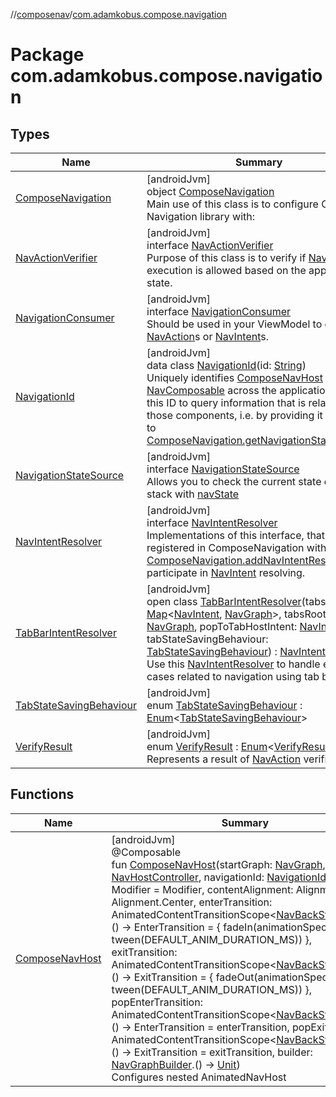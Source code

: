 //[composenav](../../index.md)/[com.adamkobus.compose.navigation](index.md)

# Package com.adamkobus.compose.navigation

## Types

| Name | Summary |
|---|---|
| [ComposeNavigation](-compose-navigation/index.md) | [androidJvm]<br>object [ComposeNavigation](-compose-navigation/index.md)<br>Main use of this class is to configure Compose Navigation library with: |
| [NavActionVerifier](-nav-action-verifier/index.md) | [androidJvm]<br>interface [NavActionVerifier](-nav-action-verifier/index.md)<br>Purpose of this class is to verify if [NavAction](../com.adamkobus.compose.navigation.action/-nav-action/index.md) execution is allowed based on the application state. |
| [NavigationConsumer](-navigation-consumer/index.md) | [androidJvm]<br>interface [NavigationConsumer](-navigation-consumer/index.md)<br>Should be used in your ViewModel to dispatch [NavAction](../com.adamkobus.compose.navigation.action/-nav-action/index.md)s or [NavIntent](../com.adamkobus.compose.navigation.intent/-nav-intent/index.md)s. |
| [NavigationId](-navigation-id/index.md) | [androidJvm]<br>data class [NavigationId](-navigation-id/index.md)(id: [String](https://kotlinlang.org/api/latest/jvm/stdlib/kotlin/-string/index.html))<br>Uniquely identifies [ComposeNavHost](-compose-nav-host.md) or [NavComposable](../com.adamkobus.compose.navigation.ui/-nav-composable.md) across the application. Use this ID to query information that is related to those components, i.e. by providing it as param to [ComposeNavigation.getNavigationStateSource](-compose-navigation/get-navigation-state-source.md). |
| [NavigationStateSource](-navigation-state-source/index.md) | [androidJvm]<br>interface [NavigationStateSource](-navigation-state-source/index.md)<br>Allows you to check the current state of back stack with [navState](-navigation-state-source/nav-state.md) |
| [NavIntentResolver](-nav-intent-resolver/index.md) | [androidJvm]<br>interface [NavIntentResolver](-nav-intent-resolver/index.md)<br>Implementations of this interface, that are registered in ComposeNavigation with [ComposeNavigation.addNavIntentResolvers](-compose-navigation/add-nav-intent-resolvers.md), participate in [NavIntent](../com.adamkobus.compose.navigation.intent/-nav-intent/index.md) resolving. |
| [TabBarIntentResolver](-tab-bar-intent-resolver/index.md) | [androidJvm]<br>open class [TabBarIntentResolver](-tab-bar-intent-resolver/index.md)(tabsMapping: [Map](https://kotlinlang.org/api/latest/jvm/stdlib/kotlin.collections/-map/index.html)&lt;[NavIntent](../com.adamkobus.compose.navigation.intent/-nav-intent/index.md), [NavGraph](../com.adamkobus.compose.navigation.destination/-nav-graph/index.md)&gt;, tabsRootGraph: [NavGraph](../com.adamkobus.compose.navigation.destination/-nav-graph/index.md), popToTabHostIntent: [NavIntent](../com.adamkobus.compose.navigation.intent/-nav-intent/index.md)?, tabStateSavingBehaviour: [TabStateSavingBehaviour](-tab-state-saving-behaviour/index.md)) : [NavIntentResolver](-nav-intent-resolver/index.md)<br>Use this [NavIntentResolver](-nav-intent-resolver/index.md) to handle edge cases related to navigation using tab bar. |
| [TabStateSavingBehaviour](-tab-state-saving-behaviour/index.md) | [androidJvm]<br>enum [TabStateSavingBehaviour](-tab-state-saving-behaviour/index.md) : [Enum](https://kotlinlang.org/api/latest/jvm/stdlib/kotlin/-enum/index.html)&lt;[TabStateSavingBehaviour](-tab-state-saving-behaviour/index.md)&gt; |
| [VerifyResult](-verify-result/index.md) | [androidJvm]<br>enum [VerifyResult](-verify-result/index.md) : [Enum](https://kotlinlang.org/api/latest/jvm/stdlib/kotlin/-enum/index.html)&lt;[VerifyResult](-verify-result/index.md)&gt; <br>Represents a result of [NavAction](../com.adamkobus.compose.navigation.action/-nav-action/index.md) verification |

## Functions

| Name | Summary |
|---|---|
| [ComposeNavHost](-compose-nav-host.md) | [androidJvm]<br>@Composable<br>fun [ComposeNavHost](-compose-nav-host.md)(startGraph: [NavGraph](../com.adamkobus.compose.navigation.destination/-nav-graph/index.md), controller: [NavHostController](https://developer.android.com/reference/kotlin/androidx/navigation/NavHostController.html), navigationId: [NavigationId](-navigation-id/index.md), modifier: Modifier = Modifier, contentAlignment: Alignment = Alignment.Center, enterTransition: AnimatedContentTransitionScope&lt;[NavBackStackEntry](https://developer.android.com/reference/kotlin/androidx/navigation/NavBackStackEntry.html)&gt;.() -&gt; EnterTransition = { fadeIn(animationSpec = tween(DEFAULT_ANIM_DURATION_MS)) }, exitTransition: AnimatedContentTransitionScope&lt;[NavBackStackEntry](https://developer.android.com/reference/kotlin/androidx/navigation/NavBackStackEntry.html)&gt;.() -&gt; ExitTransition = { fadeOut(animationSpec = tween(DEFAULT_ANIM_DURATION_MS)) }, popEnterTransition: AnimatedContentTransitionScope&lt;[NavBackStackEntry](https://developer.android.com/reference/kotlin/androidx/navigation/NavBackStackEntry.html)&gt;.() -&gt; EnterTransition = enterTransition, popExitTransition: AnimatedContentTransitionScope&lt;[NavBackStackEntry](https://developer.android.com/reference/kotlin/androidx/navigation/NavBackStackEntry.html)&gt;.() -&gt; ExitTransition = exitTransition, builder: [NavGraphBuilder](https://developer.android.com/reference/kotlin/androidx/navigation/NavGraphBuilder.html).() -&gt; [Unit](https://kotlinlang.org/api/latest/jvm/stdlib/kotlin/-unit/index.html))<br>Configures nested AnimatedNavHost |
